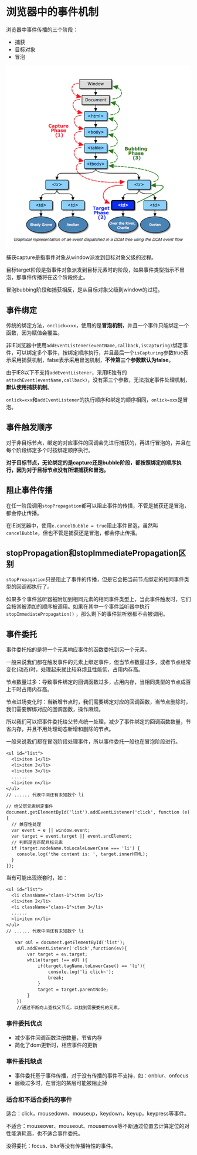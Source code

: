 # 浏览器中的事件机制

浏览器中事件传播的三个阶段：

- 捕获
- 目标对象
- 冒泡

![浏览器事件传播](./图片/浏览器事件传播.png)

捕获capture是指事件对象从window派发到目标对象父级的过程。

目标target阶段是指事件对象派发到目标元素时的阶段，如果事件类型指示不冒泡，那事件传播将在这个阶段终止。

冒泡bubbing阶段和捕获相反，是从目标对象父级到window的过程。

## 事件绑定

传统的绑定方法，`onclick=xxx`，使用的是**冒泡机制**，并且一个事件只能绑定一个函数，因为赋值会覆盖。

非IE浏览器中使用`addEventListener(eventName,callback,isCapturing)`绑定事件，可以绑定多个事件，按绑定顺序执行，并且最后一个`isCapturing`参数true表示采用捕获机制，false表示采用冒泡机制，**不传第三个参数默认为false**。

由于IE8以下不支持`addEventListener`，采用IE独有的`attachEvent(eventName,callback)`，没有第三个参数，无法指定事件处理机制，**默认使用捕获机制**。

`onlick=xxx`和`addEventListener`的执行顺序和绑定的顺序相同，`onlick=xxx`是冒泡。



## 事件触发顺序

对于非目标节点，绑定的对应事件的回调会先进行捕获的，再进行冒泡的，并且在每个阶段绑定多个时按绑定顺序执行。

**对于目标节点，无论绑定的是capture还是bubble阶段，都按照绑定的顺序执行，因为对于目标节点没有所谓捕获和冒泡。**

## 阻止事件传播

在任一阶段调用`stopPropagation`都可以阻止事件的传播，不管是捕获还是冒泡，都会停止传播。

在IE浏览器中，使用`e.cancelBubble = true`阻止事件冒泡，虽然叫`cancelBubble`，但也不管是捕获还是冒泡，都会停止传播。

## stopPropagation和stopImmediatePropagation区别

`stopPropagation`只是阻止了事件的传播，但是它会把当前节点绑定的相同事件类型的回调都执行了。

如果多个事件监听器被附加到相同元素的相同事件类型上，当此事件触发时，它们会按其被添加的顺序被调用。如果在其中一个事件监听器中执行 `stopImmediatePropagation()` ，那么剩下的事件监听器都不会被调用。

## 事件委托

事件委托指的是将一个元素响应事件的函数委托到另一个元素。

一般来说我们都在触发事件的元素上绑定事件，但当节点数量过多，或者节点经常变化(动态)时，处理起来就比较麻烦且性能低，占用内存高。

节点数量过多：导致事件绑定的回调函数过多，占用内存，当相同类型的节点成百上千时占用内存高。

节点进场变化时：当新增节点时，我们需要绑定对应的回调函数，当节点删除时，我们需要解绑对应的回调函数，操作麻烦。

所以我们可以把事件委托给父节点统一处理，减少了事件绑定的回调函数数量，节省内存，并且不用处理动态新增和删除的节点。

一般来说我们都在冒泡阶段处理事件，所以事件委托一般也在冒泡阶段进行。

```
<ul id="list">
  <li>item 1</li>
  <li>item 2</li>
  <li>item 3</li>
  ......
  <li>item n</li>
</ul>
// ...... 代表中间还有未知数个 li
```

```
// 给父层元素绑定事件
document.getElementById('list').addEventListener('click', function (e) {
  // 兼容性处理
  var event = e || window.event;
  var target = event.target || event.srcElement;
  // 判断是否匹配目标元素
  if (target.nodeName.toLocaleLowerCase === 'li') {
    console.log('the content is: ', target.innerHTML);
  }
});
```

当有可能出现嵌套时，如：

```
<ul id="list">
  <li className="class-1">item 1</li>
  <li>item 2</li>
  <li className="class-1">item 3</li>
  ......
  <li>item n</li>
</ul>
// ...... 代表中间还有未知数个 li
```

```
　　var oUl = document.getElementById('list');
    oUl.addEventListener('click',function(ev){
        var target = ev.target;
        while(target !== oUl ){
            if(target.tagName.toLowerCase() == 'li'){
                console.log('li click~');
                break;
            }
            target = target.parentNode;
        }
    })
    //通过不断向上查找父节点，以找到需要委托的元素。
```

### 事件委托优点

- 减少事件回调函数注册数量，节省内存
- 简化了dom更新时，相应事件的更新

### 事件委托缺点

- 事件委托基于事件传播，对于没有传播的事件不支持，如：onblur、onfocus
- 层级过多时，在冒泡的某层可能被阻止掉

### 适合和不适合委托的事件

适合：click，mousedown，mouseup，keydown，keyup，keypress等事件。

不适合：mouseover、mouseout、mousemove等不断通过位置去计算定位的对性能消耗高，也不适合事件委托。

没得委托：focus、blur等没有传播特性的事件。







